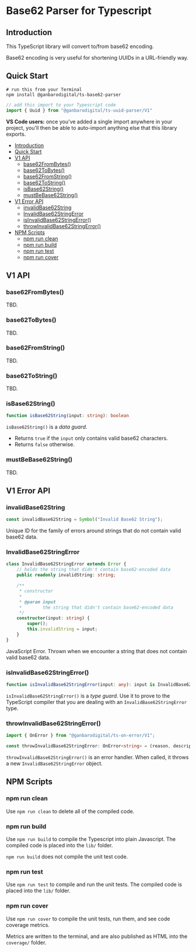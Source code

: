# Base62 Parser for Typescript

## Introduction

This TypeScript library will convert to/from base62 encoding.

Base62 encoding is very useful for shortening UUIDs in a URL-friendly way.

## Quick Start

```
# run this from your Terminal
npm install @ganbarodigital/ts-base62-parser
```

```typescript
// add this import to your Typescript code
import { Uuid } from "@ganbarodigital/ts-uuid-parser/V1"
```

__VS Code users:__ once you've added a single import anywhere in your project, you'll then be able to auto-import anything else that this library exports.

- [Introduction](#introduction)
- [Quick Start](#quick-start)
- [V1 API](#v1-api)
  - [base62FromBytes()](#base62frombytes)
  - [base62ToBytes()](#base62tobytes)
  - [base62FromString()](#base62fromstring)
  - [base62ToString()](#base62tostring)
  - [isBase62String()](#isbase62string)
  - [mustBeBase62String()](#mustbebase62string)
- [V1 Error API](#v1-error-api)
  - [invalidBase62String](#invalidbase62string)
  - [InvalidBase62StringError](#invalidbase62stringerror)
  - [isInvalidBase62StringError()](#isinvalidbase62stringerror)
  - [throwInvalidBase62StringError()](#throwinvalidbase62stringerror)
- [NPM Scripts](#npm-scripts)
  - [npm run clean](#npm-run-clean)
  - [npm run build](#npm-run-build)
  - [npm run test](#npm-run-test)
  - [npm run cover](#npm-run-cover)

## V1 API

### base62FromBytes()

TBD.

### base62ToBytes()

TBD.

### base62FromString()

TBD.

### base62ToString()

TBD.

### isBase62String()

```typescript
function isBase62String(input: string): boolean
```

`isBase62String()` is a _data guard_.

* Returns `true` if the `input` only contains valid base62 characters.
* Returns `false` otherwise.

### mustBeBase62String()

TBD.

## V1 Error API

### invalidBase62String

```typescript
const invalidBase62String = Symbol("Invalid Base62 String");
```

Unique ID for the family of errors around strings that do not contain valid base62 data.

### InvalidBase62StringError

```typescript
class InvalidBase62StringError extends Error {
    // holds the string that didn't contain base62-encoded data
    public readonly invalidString: string;

    /**
     * constructor
     *
     * @param input
     *        the string that didn't contain base62-encoded data
     */
    constructor(input: string) {
        super();
        this.invalidString = input;
    }
}
```

JavaScript Error. Thrown when we encounter a string that does not contain valid base62 data.

### isInvalidBase62StringError()

```typescript
function isInvalidBase62StringError(input: any): input is InvalidBase62StringError
```

`isInvalidBase62StringError()` is a _type guard_. Use it to prove to the TypeScript compiler that you are dealing with an `InvalidBase62StringError` type.

### throwInvalidBase62StringError()

```typescript
import { OnError } from "@ganbarodigital/ts-on-error/V1";

const throwInvalidBase62StringError: OnError<string> = (reason, description, extra)
```

`throwInvalidBase62StringError()` is an error handler. When called, it throws a new `InvalidBase62StringError` object.

## NPM Scripts

### npm run clean

Use `npm run clean` to delete all of the compiled code.

### npm run build

Use `npm run build` to compile the Typescript into plain Javascript. The compiled code is placed into the `lib/` folder.

`npm run build` does not compile the unit test code.

### npm run test

Use `npm run test` to compile and run the unit tests. The compiled code is placed into the `lib/` folder.

### npm run cover

Use `npm run cover` to compile the unit tests, run them, and see code coverage metrics.

Metrics are written to the terminal, and are also published as HTML into the `coverage/` folder.